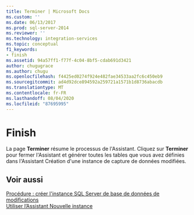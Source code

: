 ```yaml
---
title: Terminer | Microsoft Docs
ms.custom: ''
ms.date: 06/13/2017
ms.prod: sql-server-2014
ms.reviewer: ''
ms.technology: integration-services
ms.topic: conceptual
f1_keywords:
- finish
ms.assetid: 94a57ff1-f77f-4c04-8bf5-cdab691d3421
author: chugugrace
ms.author: chugu
ms.openlocfilehash: f4425ed0274f924e482fae34533aa2fc6c450eb9
ms.sourcegitcommit: ad4d92dce894592a259721a1571b1d8736abacdb
ms.translationtype: MT
ms.contentlocale: fr-FR
ms.lasthandoff: 08/04/2020
ms.locfileid: "87695995"
---
```

# <a name="finish"></a>Finish
  La page **Terminer** résume le processus de l'Assistant. Cliquez sur **Terminer** pour fermer l'Assistant et générer toutes les tables que vous avez définies dans l'Assistant Création d'une instance de capture de données modifiées.  
  
## <a name="see-also"></a>Voir aussi  
 [Procédure : créer l'instance SQL Server de base de données de modifications](how-to-create-the-sql-server-change-database-instance.md)   
 [Utiliser l’Assistant Nouvelle instance](use-the-new-instance-wizard.md)  
  
  
